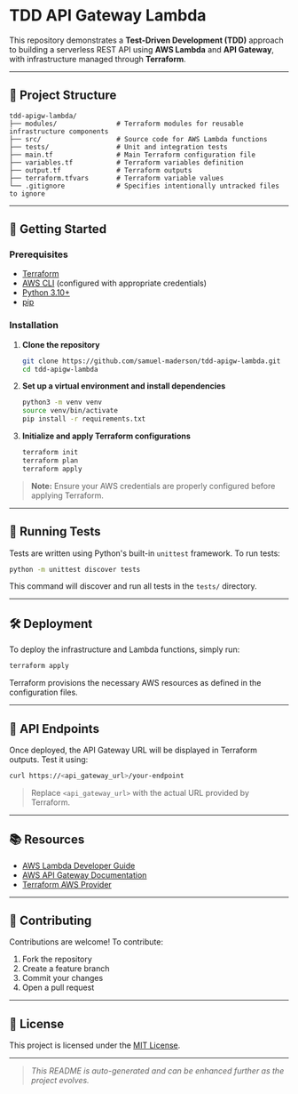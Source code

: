 # TDD API Gateway Lambda

This repository demonstrates a **Test-Driven Development (TDD)** approach to building a serverless REST API using **AWS Lambda** and **API Gateway**, with infrastructure managed through **Terraform**.

---

## 🧰 Project Structure

```text
tdd-apigw-lambda/
├── modules/               # Terraform modules for reusable infrastructure components
├── src/                   # Source code for AWS Lambda functions
├── tests/                 # Unit and integration tests
├── main.tf                # Main Terraform configuration file
├── variables.tf           # Terraform variables definition
├── output.tf              # Terraform outputs
├── terraform.tfvars       # Terraform variable values
└── .gitignore             # Specifies intentionally untracked files to ignore
```

---

## 🚀 Getting Started

### Prerequisites

* [Terraform](https://www.terraform.io/downloads.html)
* [AWS CLI](https://aws.amazon.com/cli/) (configured with appropriate credentials)
* [Python 3.10+](https://www.python.org/downloads/)
* [pip](https://pip.pypa.io/en/stable/)

### Installation

1. **Clone the repository**

   ```bash
   git clone https://github.com/samuel-maderson/tdd-apigw-lambda.git
   cd tdd-apigw-lambda
   ```

2. **Set up a virtual environment and install dependencies**

   ```bash
   python3 -m venv venv
   source venv/bin/activate
   pip install -r requirements.txt
   ```

3. **Initialize and apply Terraform configurations**

   ```bash
   terraform init
   terraform plan
   terraform apply
   ```

> **Note:** Ensure your AWS credentials are properly configured before applying Terraform.

---

## 🧪 Running Tests

Tests are written using Python's built-in `unittest` framework. To run tests:

```bash
python -m unittest discover tests
```

This command will discover and run all tests in the `tests/` directory.

---

## 🛠️ Deployment

To deploy the infrastructure and Lambda functions, simply run:

```bash
terraform apply
```

Terraform provisions the necessary AWS resources as defined in the configuration files.

---

## 📄 API Endpoints

Once deployed, the API Gateway URL will be displayed in Terraform outputs. Test it using:

```bash
curl https://<api_gateway_url>/your-endpoint
```

> Replace `<api_gateway_url>` with the actual URL provided by Terraform.

---

## 📚 Resources

* [AWS Lambda Developer Guide](https://docs.aws.amazon.com/lambda/latest/dg/welcome.html)
* [AWS API Gateway Documentation](https://docs.aws.amazon.com/apigateway/latest/developerguide/welcome.html)
* [Terraform AWS Provider](https://registry.terraform.io/providers/hashicorp/aws/latest/docs)

---

## 🤝 Contributing

Contributions are welcome! To contribute:

1. Fork the repository
2. Create a feature branch
3. Commit your changes
4. Open a pull request

---

## 📝 License

This project is licensed under the [MIT License](LICENSE).

---

> *This README is auto-generated and can be enhanced further as the project evolves.*